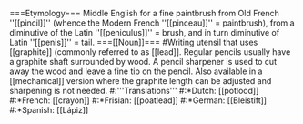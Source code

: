 ===Etymology===
Middle English for a fine paintbrush from Old French ''[[pincil]]'' (whence the Modern French ''[[pinceau]]'' = paintbrush), from a diminutive of the Latin ''[[peniculus]]'' = brush, and in turn diminutive of Latin ''[[penis]]'' = tail.
===[[Noun]]===
#Writing utensil that uses [[graphite]] (commonly referred to as [[lead]].  Regular pencils usually have a graphite shaft surrounded by wood.  A pencil sharpener is used to cut away the wood and leave a fine tip on the pencil.  Also available in a [[mechanical]] version where the graphite length can be adjusted and sharpening is not needed.
#:'''Translations'''
#:*Dutch: [[potlood]]
#:*French: [[crayon]]
#:*Frisian: [[poatlead]]
#:*German: [[Bleistift]]
#:*Spanish: [[Lápiz]]